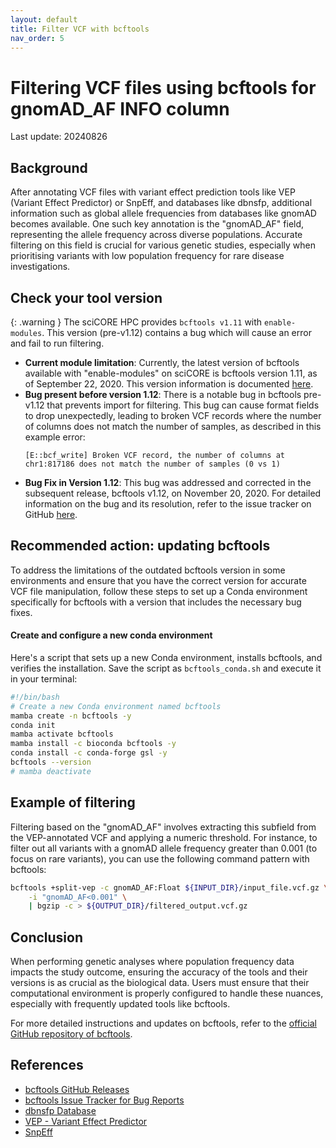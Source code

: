 ```yaml
---
layout: default
title: Filter VCF with bcftools
nav_order: 5
---
```


<!-- date: 2024-08-27 00:00:01 -->

# Filtering VCF files using bcftools for gnomAD_AF INFO column

Last update: 20240826

## Background

After annotating VCF files with variant effect prediction tools like VEP (Variant Effect Predictor) or SnpEff, and databases like dbnsfp, additional information such as global allele frequencies from databases like gnomAD becomes available.
One such key annotation is the "gnomAD_AF" field, representing the allele frequency across diverse populations.
Accurate filtering on this field is crucial for various genetic studies, especially when prioritising variants with low population frequency for rare disease investigations.

## Check your tool version

{: .warning }
The sciCORE HPC provides `bcftools v1.11` with `enable-modules`. This version (pre-v1.12) contains a bug which will cause an error and fail to run filtering.

- **Current module limitation**: Currently, the latest version of bcftools available with "enable-modules" on sciCORE is bcftools version 1.11, as of September 22, 2020. This version information is documented [here](https://github.com/samtools/bcftools/releases/tag/1.11).
- **Bug present before version 1.12**: There is a notable bug in bcftools pre-v1.12 that prevents import for filtering. This bug can cause format fields to drop unexpectedly, leading to broken VCF records where the number of columns does not match the number of samples, as described in this example error:
  ```
  [E::bcf_write] Broken VCF record, the number of columns at chr1:817186 does not match the number of samples (0 vs 1)
  ```
- **Bug Fix in Version 1.12**: This bug was addressed and corrected in the subsequent release, bcftools v1.12, on November 20, 2020. For detailed information on the bug and its resolution, refer to the issue tracker on GitHub [here](https://github.com/samtools/bcftools/issues/1349).

## Recommended action: updating bcftools

To address the limitations of the outdated bcftools version in some environments and ensure that you have the correct version for accurate VCF file manipulation, follow these steps to set up a Conda environment specifically for bcftools with a version that includes the necessary bug fixes.

#### Create and configure a new conda environment

Here's a script that sets up a new Conda environment, installs bcftools, and verifies the installation. Save the script as `bcftools_conda.sh` and execute it in your terminal:

```bash
#!/bin/bash
# Create a new Conda environment named bcftools
mamba create -n bcftools -y
conda init
mamba activate bcftools
mamba install -c bioconda bcftools -y
conda install -c conda-forge gsl -y
bcftools --version
# mamba deactivate
```

## Example of filtering

Filtering based on the "gnomAD_AF" involves extracting this subfield from the VEP-annotated VCF and applying a numeric threshold. For instance, to filter out all variants with a gnomAD allele frequency greater than 0.001 (to focus on rare variants), you can use the following command pattern with bcftools:

```bash
bcftools +split-vep -c gnomAD_AF:Float ${INPUT_DIR}/input_file.vcf.gz \
    -i "gnomAD_AF<0.001" \
    | bgzip -c > ${OUTPUT_DIR}/filtered_output.vcf.gz
```

## Conclusion

When performing genetic analyses where population frequency data impacts the study outcome, ensuring the accuracy of the tools and their versions is as crucial as the biological data. Users must ensure that their computational environment is properly configured to handle these nuances, especially with frequently updated tools like bcftools.

For more detailed instructions and updates on bcftools, refer to the [official GitHub repository of bcftools](https://github.com/samtools/bcftools).

## References

- [bcftools GitHub Releases](https://github.com/samtools/bcftools/releases)
- [bcftools Issue Tracker for Bug Reports](https://github.com/samtools/bcftools/issues)
- [dbnsfp Database](https://sites.google.com/site/jpopgen/dbNSFP)
- [VEP - Variant Effect Predictor](https://www.ensembl.org/info/docs/tools/vep/index.html)
- [SnpEff](http://pcingola.github.io/SnpEff/)
